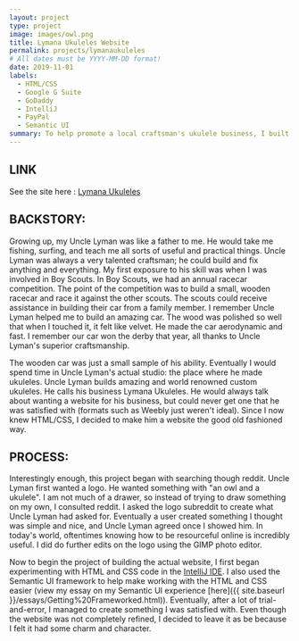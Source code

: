 ```yaml
---
layout: project
type: project
image: images/owl.png
title: Lymana Ukuleles Website
permalink: projects/lymanaukuleles
# All dates must be YYYY-MM-DD format!
date: 2019-11-01
labels:
  - HTML/CSS
  - Google G Suite
  - GoDaddy
  - IntelliJ
  - PayPal
  - Semantic UI
summary: To help promote a local craftsman's ukulele business, I built a website from scratch. Note this is still an ongoing work-in-progress.
---
```


## LINK
See the site here : [Lymana Ukuleles](http://lymana-ukuleles.com/)

## BACKSTORY:
Growing up, my Uncle Lyman was like a father to me. He would take me fishing, surfing, and teach me all sorts 
of useful and practical things. Uncle Lyman was always a very talented craftsman; he could build and fix anything
and everything. My first exposure to his skill was when I was involved in Boy Scouts. In Boy Scouts, we had an 
annual racecar competition. The point of the competition was to build a small, wooden racecar and race it against the other
scouts. The scouts could receive assistance in building their car from a family member. I remember Uncle Lyman
helped me to build an amazing car. The wood was polished so well that when I touched it, it felt like velvet. He made
the car aerodynamic and fast. I remember our car won the derby that year, all thanks to Uncle Lyman's superior craftsmanship.

The wooden car was just a small sample of his ability. Eventually I would spend time in Uncle Lyman's actual studio:
the place where he made ukuleles. Uncle Lyman builds amazing and world renowned custom ukuleles. He calls his business
Lymana Ukuleles. He would always talk about wanting a website for his business, but could never get one that he was 
satisfied with (formats such as Weebly just weren't ideal). Since I now knew HTML/CSS, I decided to make him a website
the good old fashioned way.

## PROCESS:
Interestingly enough, this project began with searching though reddit. Uncle Lyman first wanted a logo. He wanted something with "an owl and a ukulele". I am not much of a drawer, so instead of trying to draw something on my own, I consulted reddit. I asked the logo subreddit to create what Uncle Lyman had asked for. Eventually a user created something I thought was simple and nice, and Uncle Lyman agreed once I showed him. In today's world, oftentimes knowing how to be resourceful online is incredibly useful. I did do further edits on the 
logo using the GIMP photo editor.

Now to begin the project of building the actual website, I first began experimenting with HTML and CSS code in the [IntelliJ IDE](https://www.jetbrains.com/idea/). I also used the Semantic UI framework to help make working with the HTML and CSS easier (view my essay on my Semantic UI experience [here]({{ site.baseurl }}/essays/Getting%20Frameworked.html)). Eventually, after a lot of trial-and-error, I managed to create something I was satisfied with. Even though the website was not completely refined, I decided to leave it as be because I felt it had some charm and character.